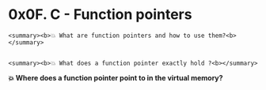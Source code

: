 # 0x0F. C - Function pointers



    <summary><b>💥 What are function pointers and how to use them?<b></summary>


    <summary><b>💥 What does a function pointer exactly hold ?<b></summary>


<summary><b>💥 Where does a function pointer point to in the virtual memory?</b></summary>

